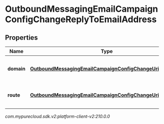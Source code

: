 # OutboundMessagingEmailCampaignConfigChangeReplyToEmailAddress


## Properties

| Name | Type | Description | Notes |
| ------------ | ------------- | ------------- | ------------- |
| **domain** | [**OutboundMessagingEmailCampaignConfigChangeUriReference**](OutboundMessagingEmailCampaignConfigChangeUriReference) | A UriReference for a resource |  [optional] |
| **route** | [**OutboundMessagingEmailCampaignConfigChangeUriReference**](OutboundMessagingEmailCampaignConfigChangeUriReference) | A UriReference for a resource |  [optional] |




_com.mypurecloud.sdk.v2:platform-client-v2:210.0.0_
